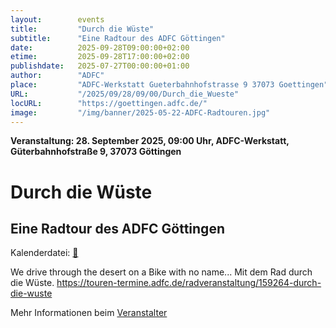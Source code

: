 ```yaml
---
layout:        events
title:         "Durch die Wüste"
subtitle:      "Eine Radtour des ADFC Göttingen"
date:          2025-09-28T09:00:00+02:00
etime:         2025-09-28T17:00:00+02:00
publishdate:   2025-07-27T00:00:00+01:00
author:        "ADFC"
place:         "ADFC-Werkstatt Gueterbahnhofstrasse 9 37073 Goettingen"
URL:           "/2025/09/28/09/00/Durch_die_Wueste"
locURL:        "https://goettingen.adfc.de/"
image:         "/img/banner/2025-05-22-ADFC-Radtouren.jpg"
---
```


**Veranstaltung: 28. September 2025, 09:00 Uhr, ADFC-Werkstatt, Güterbahnhofstraße 9, 37073 Göttingen**

Durch die Wüste
===========

Eine Radtour des ADFC Göttingen
-----------


Kalenderdatei: [📆](/ics/2025-09-28_09-00_durch_die_wueste.ics)

We drive through the desert on a Bike with no name... 
Mit dem Rad durch die Wüste.
https://touren-termine.adfc.de/radveranstaltung/159264-durch-die-wuste

Mehr Informationen beim [Veranstalter](https://goettingen.adfc.de/)
